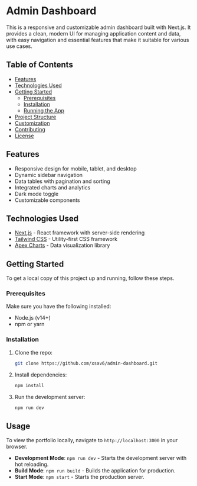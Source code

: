 # Admin Dashboard

This is a responsive and customizable admin dashboard built with Next.js. It provides a clean, modern UI for managing application content and data, with easy navigation and essential features that make it suitable for various use cases.

## Table of Contents

- [Features](#features)
- [Technologies Used](#technologies-used)
- [Getting Started](#getting-started)
  - [Prerequisites](#prerequisites)
  - [Installation](#installation)
  - [Running the App](#running-the-app)
- [Project Structure](#project-structure)
- [Customization](#customization)
- [Contributing](#contributing)
- [License](#license)

## Features

- Responsive design for mobile, tablet, and desktop
- Dynamic sidebar navigation
- Data tables with pagination and sorting
- Integrated charts and analytics
- Dark mode toggle
- Customizable components

## Technologies Used

- [Next.js](https://nextjs.org/) - React framework with server-side rendering
- [Tailwind CSS](https://tailwindcss.com/) - Utility-first CSS framework
- [Apex Charts](https://apexcharts.com/) - Data visualization library

## Getting Started

To get a local copy of this project up and running, follow these steps.

### Prerequisites

Make sure you have the following installed:

- Node.js (v14+)
- npm or yarn

### Installation

1. Clone the repo:

   ```bash
   git clone https://github.com/xsav6/admin-dashboard.git
   ```

2. Install dependencies:

   ```bash
   npm install
   ```

3. Run the development server:
   ```bash
   npm run dev
   ```

## Usage

To view the portfolio locally, navigate to `http://localhost:3000` in your browser.

- **Development Mode**: `npm run dev` - Starts the development server with hot reloading.
- **Build Mode**: `npm run build` - Builds the application for production.
- **Start Mode**: `npm start` - Starts the production server.

